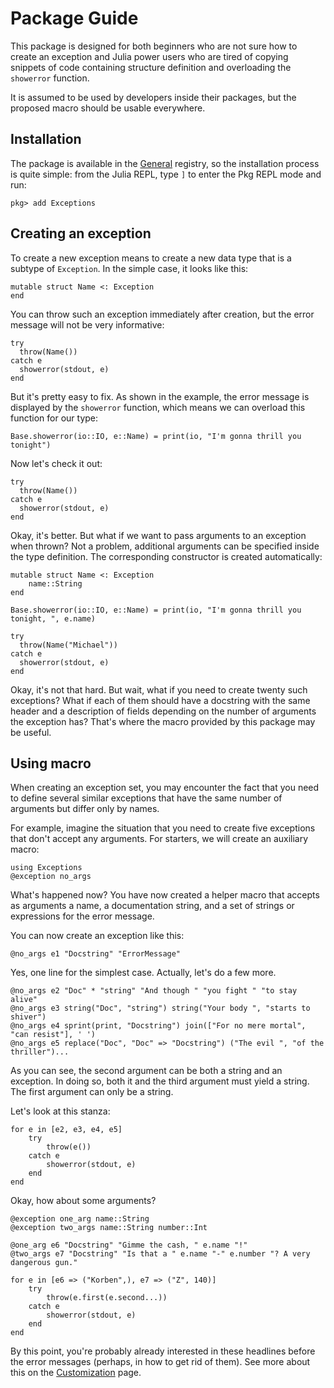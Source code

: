# Package Guide

This package is designed for both beginners who are not sure how to create an exception and
Julia power users who are tired of copying snippets of code containing structure definition
and overloading the `showerror` function.

It is assumed to be used by developers inside their packages, but the proposed macro should
be usable everywhere.

## Installation

The package is available in the [General](https://github.com/JuliaRegistries/General)
registry, so the installation process is quite simple: from the Julia REPL, type `]`
to enter the Pkg REPL mode and run:

```
pkg> add Exceptions
```

## Creating an exception

To create a new exception means to create a new data type that is a subtype of `Exception`.
In the simple case, it looks like this:

```@example Name
mutable struct Name <: Exception
end
```

You can throw such an exception immediately after creation, but the error message will not
be very informative:

```@example Name
try
  throw(Name())
catch e
  showerror(stdout, e)
end
```

But it's pretty easy to fix. As shown in the example, the error message is displayed by the
`showerror` function, which means we can overload this function for our type:

```@example Name
Base.showerror(io::IO, e::Name) = print(io, "I'm gonna thrill you tonight")
```

Now let's check it out:

```@example Name
try
  throw(Name())
catch e
  showerror(stdout, e)
end
```

Okay, it's better. But what if we want to pass arguments to an exception when thrown? Not
a problem, additional arguments can be specified inside the type definition. The
corresponding constructor is created automatically:

```@example Name2
mutable struct Name <: Exception
    name::String
end

Base.showerror(io::IO, e::Name) = print(io, "I'm gonna thrill you tonight, ", e.name)

try
  throw(Name("Michael"))
catch e
  showerror(stdout, e)
end
```

Okay, it's not that hard. But wait, what if you need to create twenty such exceptions?
What if each of them should have a docstring with the same header and a description of
fields depending on the number of arguments the exception has? That's where the macro
provided by this package may be useful.

## Using macro

When creating an exception set, you may encounter the fact that you need to define several
similar exceptions that have the same number of arguments but differ only by names.

For example, imagine the situation that you need to create five exceptions that don't
accept any arguments. For starters, we will create an auxiliary macro:

```@example exception
using Exceptions
@exception no_args
```

What's happened now? You have now created a helper macro that accepts as arguments
a name, a documentation string, and a set of strings or expressions for the error message.

You can now create an exception like this:

```@example exception
@no_args e1 "Docstring" "ErrorMessage"
```

Yes, one line for the simplest case. Actually, let's do a few more.

```@example exception
@no_args e2 "Doc" * "string" "And though " "you fight " "to stay alive"
@no_args e3 string("Doc", "string") string("Your body ", "starts to shiver")
@no_args e4 sprint(print, "Docstring") join(["For no mere mortal", "can resist"], ' ')
@no_args e5 replace("Doc", "Doc" => "Docstring") ("The evil ", "of the thriller")...
```

As you can see, the second argument can be both a string and an exception. In doing so,
both it and the third argument must yield a string. The first argument can only be a string.

Let's look at this stanza:

```@example exception
for e in [e2, e3, e4, e5]
    try
        throw(e())
    catch e
        showerror(stdout, e)
    end
end
```

Okay, how about some arguments?

```@example exception
@exception one_arg name::String
@exception two_args name::String number::Int

@one_arg e6 "Docstring" "Gimme the cash, " e.name "!"
@two_args e7 "Docstring" "Is that a " e.name "-" e.number "? A very dangerous gun."

for e in [e6 => ("Korben",), e7 => ("Z", 140)]
    try
        throw(e.first(e.second...))
    catch e
        showerror(stdout, e)
    end
end
```

By this point, you're probably already interested in these headlines before the error
messages (perhaps, in how to get rid of them). See more about this on the
[Customization](@ref) page.
